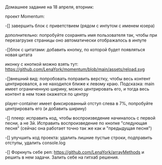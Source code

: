  Домашнее задание на 18 апреля, вторник:

 проект Momentum:

 -[] завершить блок с приветствием (рядом с инпутом с именем юзера)
 
 дополнительно: попробуйте сохранять имя пользователя так, чтобы при перезагрузке страницы оно автоматически отображалось в инпуте

 -[]блок с цитатами: добавить кнопку, по которой будет появляться новая цитата
 
 иконку с кнопкой можно взять тут: https://github.com/LenaYork/momentum/blob/main/assets/reload.svg

 -[]внешний вид: попробовать поправить верстку, чтобы весь контент центрировался, а не находился ближе к левому краю. Подсказка: main имеет ограниченную ширину, можно центрировать его, и тогда весь контент в нем тоже окажется по центру
 
 player-container имеет фиксированный отступ слева в 7%, попробуйте центрировать его (и добавить ширину)

 -[] плеер: исправить код, чтобы воспроизведение начиналось с первой песни, а не 3й. Исправить воспроизведение по кнопке "следующая песня" (сейчас она работает точно так же как и "предыдущая песня")

-[] улучшить код проекта: удалить лишние пустые строки, подправить отступы, удалить console.log

 -[] Форкнуть себе реп:  https://github.com/LenaYork/arrayMethods и решить в нем задачи. Залить себе на гитхаб решения.

